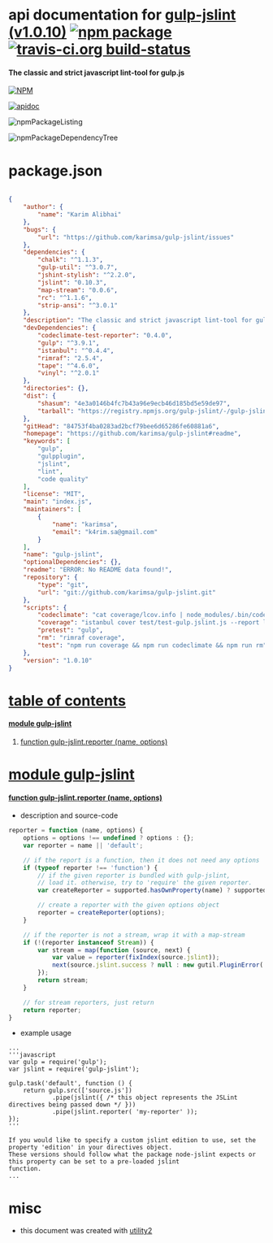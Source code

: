 # api documentation for  [gulp-jslint (v1.0.10)](https://github.com/karimsa/gulp-jslint#readme)  [![npm package](https://img.shields.io/npm/v/npmdoc-gulp-jslint.svg?style=flat-square)](https://www.npmjs.org/package/npmdoc-gulp-jslint) [![travis-ci.org build-status](https://api.travis-ci.org/npmdoc/node-npmdoc-gulp-jslint.svg)](https://travis-ci.org/npmdoc/node-npmdoc-gulp-jslint)
#### The classic and strict javascript lint-tool for gulp.js

[![NPM](https://nodei.co/npm/gulp-jslint.png?downloads=true)](https://www.npmjs.com/package/gulp-jslint)

[![apidoc](https://npmdoc.github.io/node-npmdoc-gulp-jslint/build/screenCapture.buildNpmdoc.browser._2Fhome_2Ftravis_2Fbuild_2Fnpmdoc_2Fnode-npmdoc-gulp-jslint_2Ftmp_2Fbuild_2Fapidoc.html.png)](https://npmdoc.github.io/node-npmdoc-gulp-jslint/build/apidoc.html)

![npmPackageListing](https://npmdoc.github.io/node-npmdoc-gulp-jslint/build/screenCapture.npmPackageListing.svg)

![npmPackageDependencyTree](https://npmdoc.github.io/node-npmdoc-gulp-jslint/build/screenCapture.npmPackageDependencyTree.svg)



# package.json

```json

{
    "author": {
        "name": "Karim Alibhai"
    },
    "bugs": {
        "url": "https://github.com/karimsa/gulp-jslint/issues"
    },
    "dependencies": {
        "chalk": "^1.1.3",
        "gulp-util": "^3.0.7",
        "jshint-stylish": "^2.2.0",
        "jslint": "0.10.3",
        "map-stream": "0.0.6",
        "rc": "^1.1.6",
        "strip-ansi": "^3.0.1"
    },
    "description": "The classic and strict javascript lint-tool for gulp.js",
    "devDependencies": {
        "codeclimate-test-reporter": "0.4.0",
        "gulp": "^3.9.1",
        "istanbul": "^0.4.4",
        "rimraf": "2.5.4",
        "tape": "^4.6.0",
        "vinyl": "^2.0.1"
    },
    "directories": {},
    "dist": {
        "shasum": "4e3a0146b4fc7b43a96e9ecb46d185bd5e59de97",
        "tarball": "https://registry.npmjs.org/gulp-jslint/-/gulp-jslint-1.0.10.tgz"
    },
    "gitHead": "84753f4ba0283ad2bcf79bee6d65286fe60881a6",
    "homepage": "https://github.com/karimsa/gulp-jslint#readme",
    "keywords": [
        "gulp",
        "gulpplugin",
        "jslint",
        "lint",
        "code quality"
    ],
    "license": "MIT",
    "main": "index.js",
    "maintainers": [
        {
            "name": "karimsa",
            "email": "k4rim.sa@gmail.com"
        }
    ],
    "name": "gulp-jslint",
    "optionalDependencies": {},
    "readme": "ERROR: No README data found!",
    "repository": {
        "type": "git",
        "url": "git://github.com/karimsa/gulp-jslint.git"
    },
    "scripts": {
        "codeclimate": "cat coverage/lcov.info | node_modules/.bin/codeclimate-test-reporter",
        "coverage": "istanbul cover test/test-gulp.jslint.js --report lcovonly",
        "pretest": "gulp",
        "rm": "rimraf coverage",
        "test": "npm run coverage && npm run codeclimate && npm run rm"
    },
    "version": "1.0.10"
}
```



# <a name="apidoc.tableOfContents"></a>[table of contents](#apidoc.tableOfContents)

#### [module gulp-jslint](#apidoc.module.gulp-jslint)
1.  [function <span class="apidocSignatureSpan">gulp-jslint.</span>reporter (name, options)](#apidoc.element.gulp-jslint.reporter)



# <a name="apidoc.module.gulp-jslint"></a>[module gulp-jslint](#apidoc.module.gulp-jslint)

#### <a name="apidoc.element.gulp-jslint.reporter"></a>[function <span class="apidocSignatureSpan">gulp-jslint.</span>reporter (name, options)](#apidoc.element.gulp-jslint.reporter)
- description and source-code
```javascript
reporter = function (name, options) {
    options = options !== undefined ? options : {};
    var reporter = name || 'default';

    // if the report is a function, then it does not need any options
    if (typeof reporter !== 'function') {
        // if the given reporter is bundled with gulp-jslint,
        // load it. otherwise, try to 'require' the given reporter.
        var createReporter = supported.hasOwnProperty(name) ? supported[name] : require(name);

        // create a reporter with the given options object
        reporter = createReporter(options);
    }

    // if the reporter is not a stream, wrap it with a map-stream
    if (!(reporter instanceof Stream)) {
        var stream = map(function (source, next) {
            var value = reporter(fixIndex(source.jslint));
            next(source.jslint.success ? null : new gutil.PluginError('gulp-jslint', 'Failed to lint: ' + source.path), value);
        });
        return stream;
    }

    // for stream reporters, just return
    return reporter;
}
```
- example usage
```shell
...
'''javascript
var gulp = require('gulp');
var jslint = require('gulp-jslint');

gulp.task('default', function () {
    return gulp.src(['source.js'])
            .pipe(jslint({ /* this object represents the JSLint directives being passed down */ }))
            .pipe(jslint.reporter( 'my-reporter' ));
});
'''

If you would like to specify a custom jslint edition to use, set the property 'edition' in your directives object.
These versions should follow what the package node-jslint expects or this property can be set to a pre-loaded jslint
function.
...
```



# misc
- this document was created with [utility2](https://github.com/kaizhu256/node-utility2)
